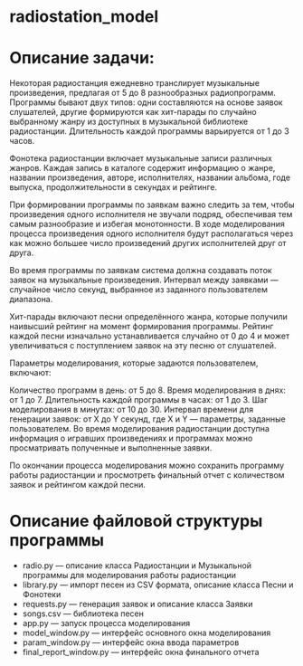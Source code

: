 ﻿# radiostation_model
# Описание задачи:

Некоторая радиостанция ежедневно транслирует музыкальные произведения, предлагая от 5 до 8 разнообразных радиопрограмм. Программы бывают двух типов: одни составляются на основе заявок слушателей, другие формируются как хит-парады по случайно выбранному жанру из доступных в музыкальной библиотеке радиостанции. Длительность каждой программы варьируется от 1 до 3 часов.

Фонотека радиостанции включает музыкальные записи различных жанров. Каждая запись в каталоге содержит информацию о жанре, названии произведения, авторе, исполнителях, названии альбома, годе выпуска, продолжительности в секундах и рейтинге.

При формировании программы по заявкам важно следить за тем, чтобы произведения одного исполнителя не звучали подряд, обеспечивая тем самым разнообразие и избегая монотонности. В ходе моделирования процесса произведения одного исполнителя будут располагаться через как можно большее число произведений других исполнителей друг от друга.

Во время программы по заявкам система должна создавать поток заявок на музыкальные произведения. Интервал между заявками — случайное число секунд, выбранное из заданного пользователем диапазона.

Хит-парады включают песни определённого жанра, которые получили наивысший рейтинг на момент формирования программы. Рейтинг каждой песни изначально устанавливается случайно от 0 до 4 и может увеличиваться с поступлением заявок на эту песню от слушателей.

Параметры моделирования, которые задаются пользователем, включают:

Количество программ в день: от 5 до 8.
Время моделирования в днях: от 1 до 7.
Длительность каждой программы в часах: от 1 до 3.
Шаг моделирования в минутах: от 10 до 30.
Интервал времени для генерации заявок: от X до Y секунд, где X и Y — параметры, заданные пользователем.
Во время моделирования радиостанции доступна информация о игравших произведениях и программах можно просматривать полученные и выполненные заявки.

По окончании процесса моделирования можно сохранить программу работы радиостанции и просмотреть финальный отчет с количеством заявок и рейтингом каждой песни.

# Описание файловой структуры программы
- radio.py — описание класса Радиостанции и Музыкальной программы для моделирования работы радиостанции
- library.py — импорт песен из CSV формата, описание класса Песни и Фонотеки
- requests.py — генерация заявок и описание класса Заявки
- songs.csv — библиотека песен
- app.py — запуск процесса моделирования
- model_window.py — интерфейс основного окна моделирования
- param_window.py — интерфейс окна ввода параметров
- final_report_window.py — интерфейс окна финального отчета
